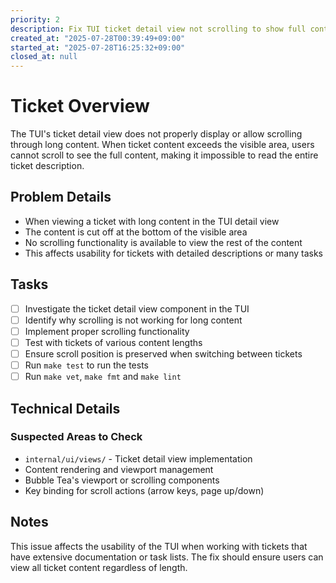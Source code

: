 ```yaml
---
priority: 2
description: Fix TUI ticket detail view not scrolling to show full content
created_at: "2025-07-28T00:39:49+09:00"
started_at: "2025-07-28T16:25:32+09:00"
closed_at: null
---
```


# Ticket Overview

The TUI's ticket detail view does not properly display or allow scrolling through long content. When ticket content exceeds the visible area, users cannot scroll to see the full content, making it impossible to read the entire ticket description.

## Problem Details

- When viewing a ticket with long content in the TUI detail view
- The content is cut off at the bottom of the visible area
- No scrolling functionality is available to view the rest of the content
- This affects usability for tickets with detailed descriptions or many tasks

## Tasks
- [ ] Investigate the ticket detail view component in the TUI
- [ ] Identify why scrolling is not working for long content
- [ ] Implement proper scrolling functionality
- [ ] Test with tickets of various content lengths
- [ ] Ensure scroll position is preserved when switching between tickets
- [ ] Run `make test` to run the tests
- [ ] Run `make vet`, `make fmt` and `make lint`

## Technical Details

### Suspected Areas to Check
- `internal/ui/views/` - Ticket detail view implementation
- Content rendering and viewport management
- Bubble Tea's viewport or scrolling components
- Key binding for scroll actions (arrow keys, page up/down)

## Notes

This issue affects the usability of the TUI when working with tickets that have extensive documentation or task lists. The fix should ensure users can view all ticket content regardless of length.
